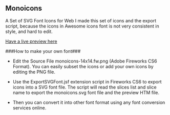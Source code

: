## Monoicons ##

A Set of SVG Font Icons for Web
I made this set of icons and the export script, because the icons in Awesome icons font is not very consistent in style, and hard to edit.

<a href="http://nulled666.github.io/monoicons/monoicons.htm" target="_blank">Have a live preview here</a>

###How to make your own font###
* Edit the Source File monoicons-14x14.fw.png  (Adobe Fireworks CS6 Format).
You can easily subset the icons or add your own icons by editing the PNG file.

* Use the ExportSVGFont.jsf extension script in Fireworks CS6 to export icons into a SVG font file.
The script will read the slices list and slice name to export the monoicons.svg font file and the preview HTM file.

* Then you can convert it into other font format using any font conversion services online.
